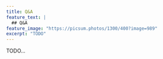 ```yaml
---
title: Q&A
feature_text: |
  ## Q&A
feature_image: "https://picsum.photos/1300/400?image=989"
excerpt: "TODO"
---
```


TODO...